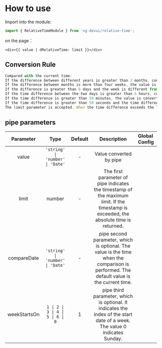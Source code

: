 # How to use

Import into the module:

```ts
import { RelativeTimeModule } from 'ng-devui/relative-time';
```
on the page：
```
<div>{{ value | dRelativeTime: limit }}</div>
```
## Conversion Rule

```javascript
Compared with the current time:
If the difference between different years is greater than 3 months, convert the value to year. Otherwise, convert the value to month.
If the difference between months is more than four weeks, the value is converted to a month. Otherwise, the value is converted to a week.
If the difference is greater than 6 days and the week is different from the same week, convert it to a week. Otherwise, convert it to a day.
If the time difference between the two days is greater than 6 hours, convert the time difference to day. Otherwise, convert the time difference to hour.
If the time difference is greater than 59 minutes, the value is converted to hour. Otherwise, the value is converted to minute.
If the time difference is greater than 59 seconds and the time difference is greater than 59 seconds, the value is changed to minute. Otherwise, the value is changed to just or later.
The limit parameter is accepted. When the time difference exceeds the limit, no conversion is performed.
```

## pipe parameters
| Parameter | Type | Default | Description |Global Config| 
| :----------------: | :------------------: | :----------------: | :-----: | :------------------------------------------------------------- |
| value | `'string' \| 'number' \| 'Date'` | - | Value converted by pipe |
| limit | number | - | The first parameter of pipe indicates the timestamp of the maximum limit. If the timestamp is exceeded, the absolute time is returned. |
| compareDate | `'string' \| 'number' \| 'Date'` | - | pipe second parameter, which is optional. The value is the time when the comparison is performed. The default value is the current time. |
| weekStartsOn | `1 \| 2 \| 3 \| 4 \| 5 \| 6 \| 0` | 1 | pipe third parameter, which is optional. It indicates the index of the start date of a week. The value 0 indicates Sunday. |
